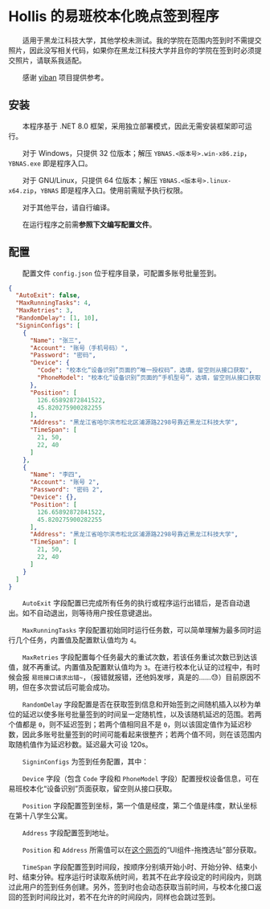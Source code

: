 # Hollis 的易班校本化晚点签到程序

&emsp;&emsp;适用于黑龙江科技大学，其他学校未测试。我的学院在范围内签到时不需提交照片，因此没写相关代码，如果你在黑龙江科技大学并且你的学院在签到时必须提交照片，请联系我适配。

&emsp;&emsp;感谢 [yiban](https://github.com/Sricor/yiban) 项目提供参考。

## 安装

&emsp;&emsp;本程序基于 .NET 8.0 框架，采用独立部署模式，因此无需安装框架即可运行。

&emsp;&emsp;对于 Windows，只提供 32 位版本；解压 `YBNAS.<版本号>.win-x86.zip`，`YBNAS.exe` 即是程序入口。

&emsp;&emsp;对于 GNU/Linux，只提供 64 位版本；解压 `YBNAS.<版本号>.linux-x64.zip`，`YBNAS` 即是程序入口。使用前需赋予执行权限。

&emsp;&emsp;对于其他平台，请自行编译。

&emsp;&emsp;在运行程序之前需**参照下文编写配置文件**。

## 配置

&emsp;&emsp;配置文件 `config.json` 位于程序目录，可配置多账号批量签到。

``` JSON
{
  "AutoExit": false,
  "MaxRunningTasks": 4,
  "MaxRetries": 3,
  "RandomDelay": [1, 10],
  "SigninConfigs": [
    {
      "Name": "张三",
      "Account": "账号（手机号码）",
      "Password": "密码",
      "Device": {
        "Code": "校本化“设备识别”页面的“唯一授权码”，选填，留空则从接口获取",
        "PhoneModel": "校本化“设备识别”页面的“手机型号”，选填，留空则从接口获取"
      },
      "Position": [
        126.65892872841522,
        45.820275900282255
      ],
      "Address": "黑龙江省哈尔滨市松北区浦源路2298号靠近黑龙江科技大学",
      "TimeSpan": [
        21, 50,
        22, 40
      ]
    },
    {
      "Name": "李四",
      "Account": "账号 2",
      "Password": "密码 2",
      "Device": {},
      "Position": [
        126.65892872841522,
        45.820275900282255
      ],
      "Address": "黑龙江省哈尔滨市松北区浦源路2298号靠近黑龙江科技大学",
      "TimeSpan": [
        21, 50,
        22, 40
      ]
    }
  ]
}
```

&emsp;&emsp;`AutoExit` 字段配置已完成所有任务的执行或程序运行出错后，是否自动退出。如不自动退出，则等待用户按任意键退出。

&emsp;&emsp;`MaxRunningTasks` 字段配置初始同时运行任务数，可以简单理解为最多同时运行几个任务，内置值及配置默认值均为 `4`。

&emsp;&emsp;`MaxRetries` 字段配置每个任务最大的重试次数，若该任务重试次数已到达该值，就不再重试。内置值及配置默认值均为 `3`。在进行校本化认证的过程中，有时候会报 `易班接口请求出错~`，（报错就报错，还他妈发嗲，真是的……😓）目前原因不明，但在多次尝试后可能会成功。

&emsp;&emsp;`RandomDelay` 字段配置是否在获取签到信息和开始签到之间随机插入以秒为单位的延迟以使多账号批量签到的时间呈一定随机性，以及该随机延迟的范围。若两个值都是 `0`，则不延迟签到；若两个值相同且不是 `0`，则以该固定值作为延迟秒数，因此多账号批量签到的时间可能看起来很整齐；若两个值不同，则在该范围内取随机值作为延迟秒数。延迟最大可设 120s。

&emsp;&emsp;`SigninConfigs` 为签到任务配置，其中：

&emsp;&emsp;`Device` 字段（包含 `Code` 字段和 `PhoneModel` 字段）配置授权设备信息，可在易班校本化“设备识别”页面获取，留空则从接口获取。

&emsp;&emsp;`Position` 字段配置签到坐标，第一个值是经度，第二个值是纬度，默认坐标在第十八学生公寓。

&emsp;&emsp;`Address` 字段配置签到地址。

&emsp;&emsp;`Position` 和 `Address` 所需值可以在[这个网页](https://lbs.amap.com/api/javascript-api/guide/services/geocoder)的“UI组件-拖拽选址”部分获取。

&emsp;&emsp;`TimeSpan` 字段配置签到时间段，按顺序分别填开始小时、开始分钟、结束小时、结束分钟。程序运行时读取系统时间，若其不在此字段设定的时间段内，则跳过此用户的签到任务创建。另外，签到时也会动态获取当前时间，与校本化接口返回的签到时间段比对，若不在允许的时间段内，同样也会跳过签到。
